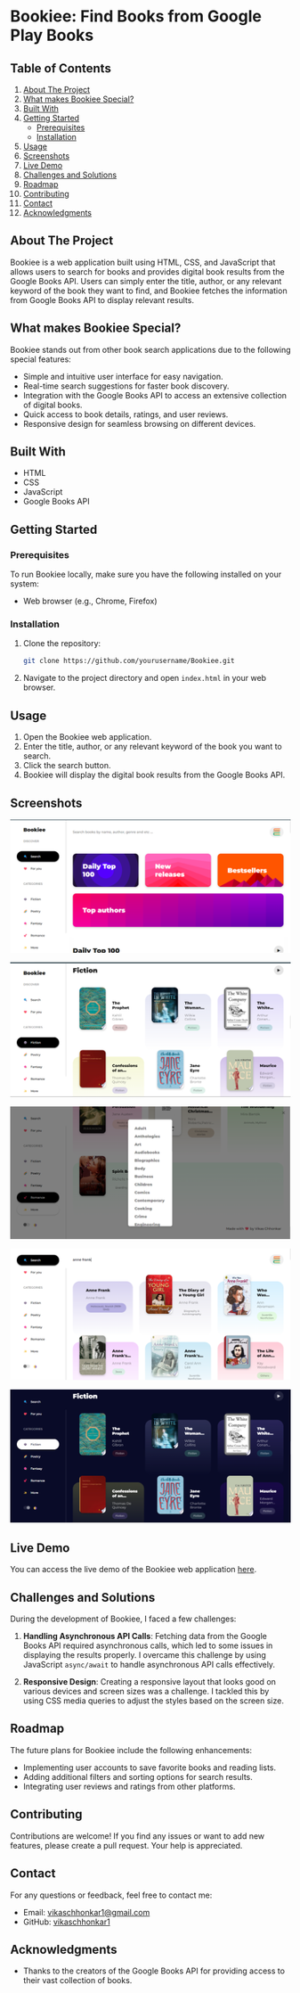# Bookiee: Find Books from Google Play Books

## Table of Contents
1. [About The Project](#about-the-project)
2. [What makes Bookiee Special?](#special-features)
3. [Built With](#built-with)
4. [Getting Started](#getting-started)
    - [Prerequisites](#prerequisites)
    - [Installation](#installation)
5. [Usage](#usage)
6. [Screenshots](#screenshots)
7. [Live Demo](#live-demo)
8. [Challenges and Solutions](#challenges-and-solutions)
9. [Roadmap](#roadmap)
10. [Contributing](#contributing)
11. [Contact](#contact)
12. [Acknowledgments](#acknowledgments)

## About The Project
Bookiee is a web application built using HTML, CSS, and JavaScript that allows users to search for books and provides digital book results from the Google Books API. Users can simply enter the title, author, or any relevant keyword of the book they want to find, and Bookiee fetches the information from Google Books API to display relevant results.

## What makes Bookiee Special?
Bookiee stands out from other book search applications due to the following special features:

- Simple and intuitive user interface for easy navigation.
- Real-time search suggestions for faster book discovery.
- Integration with the Google Books API to access an extensive collection of digital books.
- Quick access to book details, ratings, and user reviews.
- Responsive design for seamless browsing on different devices.

## Built With
- HTML
- CSS
- JavaScript
- Google Books API

## Getting Started
### Prerequisites
To run Bookiee locally, make sure you have the following installed on your system:
- Web browser (e.g., Chrome, Firefox)

### Installation
1. Clone the repository:
   ```sh
   git clone https://github.com/yourusername/Bookiee.git
   ```
2. Navigate to the project directory and open `index.html` in your web browser.

## Usage
1. Open the Bookiee web application.
2. Enter the title, author, or any relevant keyword of the book you want to search.
3. Click the search button.
4. Bookiee will display the digital book results from the Google Books API.

## Screenshots
![Home Page](./screenshots/1.png) 

![Different Sections](./screenshots/2.png)

![All Filters / Genres](./screenshots/3.png)

![Searching Books](./screenshots/4.png)

![Dark Mode](./screenshots/5.png)

## Live Demo
You can access the live demo of the Bookiee web application [here](https://bookiee.netlify.app/).

## Challenges and Solutions
During the development of Bookiee, I faced a few challenges:
1. **Handling Asynchronous API Calls**: Fetching data from the Google Books API required asynchronous calls, which led to some issues in displaying the results properly. I overcame this challenge by using JavaScript `async/await` to handle asynchronous API calls effectively.

2. **Responsive Design**: Creating a responsive layout that looks good on various devices and screen sizes was a challenge. I tackled this by using CSS media queries to adjust the styles based on the screen size.

## Roadmap
The future plans for Bookiee include the following enhancements:
- Implementing user accounts to save favorite books and reading lists.
- Adding additional filters and sorting options for search results.
- Integrating user reviews and ratings from other platforms.

## Contributing
Contributions are welcome! If you find any issues or want to add new features, please create a pull request. Your help is appreciated.

## Contact
For any questions or feedback, feel free to contact me:
- Email: vikaschhonkar1@gmail.com
- GitHub: [vikaschhonkar1](https://github.com/vikaschhonkar1)

## Acknowledgments
- Thanks to the creators of the Google Books API for providing access to their vast collection of books.